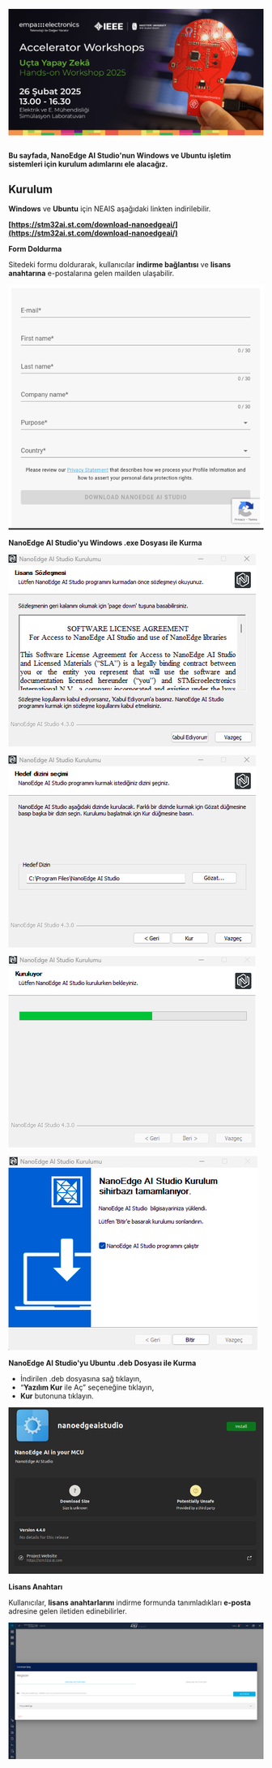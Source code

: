 <p align="center">
    <img src="./Additionals/Empa-Accelerator-Workshops-Template-Banner.jpg" alt="Accelerator Workshops" 
    style="display: block; margin: 0 auto"/>
</p>

\
**Bu sayfada, NanoEdge AI Studio'nun Windows ve Ubuntu işletim sistemleri için kurulum adımlarını ele alacağız.**

## Kurulum

**Windows** ve **Ubuntu** için NEAIS aşağıdaki linkten indirilebilir.

**[https://stm32ai.st.com/download-nanoedgeai/](https://stm32ai.st.com/download-nanoedgeai/)**

**Form Doldurma**

Sitedeki formu doldurarak, kullanıcılar **indirme bağlantısı** ve **lisans anahtarına** e-postalarına gelen mailden ulaşabilir.

![Untitled](./Additionals/NEAIS-Setup/Untitled0.png)

**NanoEdge AI Studio'yu Windows .exe Dosyası ile Kurma**

![Untitled](./Additionals/NEAIS-Setup/Untitled1.png)

![Untitled](./Additionals/NEAIS-Setup/Untitled2.png)

![Untitled](./Additionals/NEAIS-Setup/Untitled3.png)

![Untitled](./Additionals/NEAIS-Setup/Untitled4.png)

**NanoEdge AI Studio'yu Ubuntu .deb Dosyası ile Kurma**

- İndirilen .deb dosyasına sağ tıklayın,
- “**Yazılım Kur** ile Aç” seçeneğine tıklayın,
- **Kur** butonuna tıklayın.

![Untitled](./Additionals/NEAIS-Setup/Untitled5.png)

**Lisans Anahtarı**

Kullanıcılar, **lisans anahtarlarını** indirme formunda tanımladıkları **e-posta** adresine gelen iletiden edinebilirler.

![Untitled](./Additionals/NEAIS-Setup/Untitled6.png)